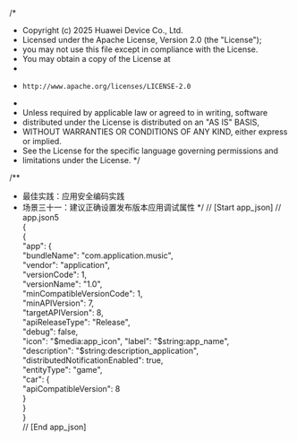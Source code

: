 /*
* Copyright (c) 2025 Huawei Device Co., Ltd.
* Licensed under the Apache License, Version 2.0 (the "License");
* you may not use this file except in compliance with the License.
* You may obtain a copy of the License at
*
*     http://www.apache.org/licenses/LICENSE-2.0
*
* Unless required by applicable law or agreed to in writing, software
* distributed under the License is distributed on an "AS IS" BASIS,
* WITHOUT WARRANTIES OR CONDITIONS OF ANY KIND, either express or implied.
* See the License for the specific language governing permissions and
* limitations under the License.
  */

/**
* 最佳实践：应用安全编码实践
* 场景三十一：建议正确设置发布版本应用调试属性
  */
// [Start app_json]
// app.json5   
{  
  {  
  "app": {  
  "bundleName": "com.application.music",  
  "vendor": "application",  
  "versionCode": 1,  
  "versionName": "1.0",  
  "minCompatibleVersionCode": 1,  
  "minAPIVersion": 7,  
  "targetAPIVersion": 8,  
  "apiReleaseType": "Release",  
  "debug": false,  
  "icon": "$media:app_icon",  
  "label": "$string:app_name",  
  "description": "$string:description_application",  
  "distributedNotificationEnabled": true,  
  "entityType": "game",  
  "car": {  
  "apiCompatibleVersion": 8  
   }  
  }  
}  
// [End app_json]